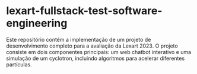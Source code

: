 # lexart-fullstack-test-software-engineering
Este repositório contém a implementação de um projeto de desenvolvimento completo para a avaliação da Lexart 2023. O projeto consiste em dois componentes principais: um web chatbot interativo  e uma simulação de um cyclotron, incluindo algoritmos para acelerar diferentes partículas.
